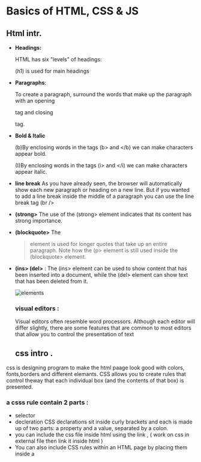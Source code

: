 # Basics of HTML, CSS & JS<P>
  ## Html intr.
* **Headings:**<P>
 HTML has six "levels" of headings:<P>
(h1) is used for main headings<P>
* **Paragraphs**:<P>
  To create a paragraph, surround the words that make up the paragraph with an opening <p> tag and closing </p> tag.<P>
* **Bold & Italic**<P>
  (b)By enclosing words in the tags (b> and </b) we can make characters appear bold.<P>
  (I)By enclosing words in the tags (i> and </i) we can make characters appear italic. <P>
* **line break**
  As you have already seen, the browser will automatically show each new paragraph or heading on a new line. But if you wanted to add a line break inside the middle of a paragraph you can 
  use the line break tag (br /> <P>
* **(strong>** The use of the (strong> element indicates that its content has strong importance. <P>
* **(blockquote>** The <blockquote> element is used for longer quotes that take up an entire paragraph. Note how the (p> element is still used inside the (blockquote> element.<P>
* **(ins> (del>** : The (ins> element can be used  to show content that has been  inserted into a document, while the (del> element can show text that has been deleted from it. 
  
  ![elements](https://qph.fs.quoracdn.net/main-qimg-71a5fc93c25a31907cf6456b862631e4)
  
  ### visual editors :<P>
  Visual editors often resemble word processors. Although each editor will differ slightly, there are some features that are common to most editors that allow you to control the 
   presentation of text<P>
  
  ## css intro .
css is designing program to make the html paage look good with colors, fonts,borders and different elemants.
CSS allows you to create rules that control theway that each individual box (and the contents
of that box) is presented.
### a csss rule contain 2 parts :
* selector
* decleration
CSS declarations sit inside curly brackets and each is made up of two parts: a property and a value, separated by a colon.
* you can include the css file inside html using the link , ( work on css in external file then link it inside html )
* You can also include CSS rules within an HTML page by placing them inside a <style> element

![color](https://www.w3schools.com/css/selector.gif?w=144)

## color:
The color property allows you to specify the color of text inside an element. You can specify any color in CSS in one of three ways:
* rgb values
* hex codes
* color names

**background-color**
CSS treats each HTML element as if it appears in a box, and the background-color property sets the color of the background.
*When picking foreground and background colors, it is important to ensure that there is enough contrast for the text to be legible*

# javascript :
Each version of a web browser adds new features,Often these new features make tasks easier, and better, than using older techniques. 

### the basics:
Being able to change the content of an HTML page while it is loaded in the browser is very powerful.
* **examples**
* Access the content of the page
* Modify the content of the page
* Program rules or instructions the browser can follow
* React to events triggered by the user or browser 
* 
**What is a script and how do I create one?**

![script](https://akwade.com/wp-content/uploads/2020/04/put-code-js-in-body.png)

A script is a series of instructions that a computer can follow to achieve a goal.
WRITING A SCRIPT:
To write a script, you need to first state your goal and then list the tasks that need to be completed in order to achieve it. Start with the big picture of whatyou want to achieve, and breakthat down into smaller steps. 1: DEFINE THE GOAL 2: DESIGN THE SCRIPT 3: CODE EACH STEP
EXPRESSIONS
An expression evaluates into (results in) a single value.
* Broadly speaking there are two types of expressions.
 * EXPRESSIONS THAT JUST ASSIGN A VALUE TO A VARIABLE In order for a variable to be useful, it needs to be given a value. As you have seen, this is done using the assignment operator (the equals sign). var color = ‘beige’;
 * EXPRESSIONS THAT USE TWO OR MORE VALUES TO RETURN A SINGLE VALUE individual values (see next page) to determine a single value. For example: var area = 3 * 2.

## comparision operators :
to compare the value in the script with what is expected .
* (==) : the value equals to .
* (!=) : not eqal to.
* (===) :strict equal to ( in value and type )
* (<,>) : greater or less than to compare the numbers.
## logical operators :
* (&&) : if the two operateds are true then the result will be true,otherwise its false
* (||) :  if the two operateds are true,or one of them is true then the result will be true,otherwise its false.
* (!) : not , the opposite.

# loops : 
1- for loop : when you know the number of times you want to run the loop.
2-while loop : use it when you want strings as anoutcome.
3-do-while loop : it will run the statement inside the curly brackets at least once.

## loop counters

![for loop](https://cdn.javascripttutorial.net/wp-content/uploads/2020/01/JavaScript-for-Loop.png)
 
 
